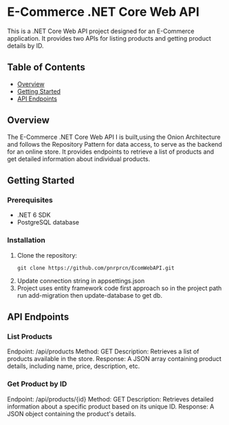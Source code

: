 # E-Commerce .NET Core Web API

This is a .NET Core Web API project designed for an E-Commerce application. It provides two APIs for listing products and getting product details by ID.


## Table of Contents

- [Overview](#overview)
- [Getting Started](#getting-started)
- [API Endpoints](#api-endpoints)

## Overview

The E-Commerce .NET Core Web API I is built,using the Onion Architecture and follows the Repository Pattern for data access, to serve as the backend for an online store. It provides endpoints to retrieve a list of products and get detailed information about individual products.

## Getting Started

### Prerequisites

- .NET 6 SDK
- PostgreSQL database

### Installation

1. Clone the repository:
   ```shell
   git clone https://github.com/pnrprcn/EcomWebAPI.git
2. Update connection string in appsettings.json
3. Project uses entity framework code first approach so in the project path run add-migration then update-database to get db.

## API Endpoints
### List Products
Endpoint: /api/products
Method: GET
Description: Retrieves a list of products available in the store.
Response: A JSON array containing product details, including name, price, description, etc.
### Get Product by ID
Endpoint: /api/products/{id}
Method: GET
Description: Retrieves detailed information about a specific product based on its unique ID.
Response: A JSON object containing the product's details.


